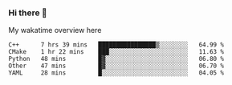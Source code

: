 ### Hi there 👋

<!--
**Jassy930/Jassy930** is a ✨ _special_ ✨ repository because its `README.md` (this file) appears on your GitHub profile.

Here are some ideas to get you started:

- 🔭 I’m currently working on ...
- 🌱 I’m currently learning ...
- 👯 I’m looking to collaborate on ...
- 🤔 I’m looking for help with ...
- 💬 Ask me about ...
- 📫 How to reach me: ...
- 😄 Pronouns: ...
- ⚡ Fun fact: ...
-->

My wakatime overview here
<!--START_SECTION:waka-->
```text
C++      7 hrs 39 mins   ████████████████▒░░░░░░░░   64.99 % 
CMake    1 hr 22 mins    ███░░░░░░░░░░░░░░░░░░░░░░   11.63 % 
Python   48 mins         █▓░░░░░░░░░░░░░░░░░░░░░░░   06.80 % 
Other    47 mins         █▓░░░░░░░░░░░░░░░░░░░░░░░   06.70 % 
YAML     28 mins         █░░░░░░░░░░░░░░░░░░░░░░░░   04.05 % 
```
<!--END_SECTION:waka-->
